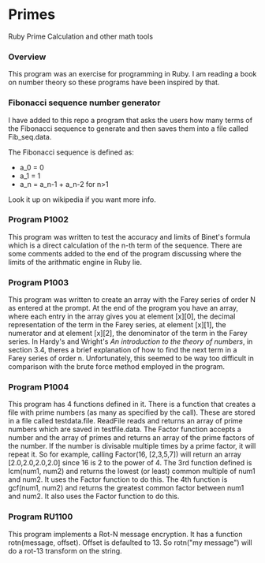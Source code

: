 # Primes
Ruby Prime Calculation and other math tools

### Overview
This program was an exercise for programming in Ruby.  I am reading a book on number theory so these programs have been inspired by that.

### Fibonacci sequence number generator

I have added to this repo a program that asks the users how many terms of the Fibonacci sequence to generate and then saves them into a file called Fib_seq.data.

The Fibonacci sequence is defined as:
* a_0 = 0
* a_1 = 1
* a_n = a_n-1 + a_n-2 for n>1

Look it up on wikipedia if you want more info.

### Program P1002
This program was written to test the accuracy and limits of Binet's formula which is a direct calculation of the n-th term of the sequence.  There are some comments added to the end of the program discussing where the limits of the arithmatic engine in Ruby lie.

### Program P1003
This program was written to create an array with the Farey series of order N as entered at the prompt.  At the end of the program you have an array, where each entry in the array gives you at element [x][0], the decimal representation of the term in the Farey series, at element [x][1], the numerator and at element [x][2], the denominator of the term in the Farey series.  In Hardy's and Wright's *An introduction to the theory of numbers*, in section 3.4, theres a brief explanation of how to find the next term in a Farey series of order n.  Unfortunately, this seemed to be way too difficult in comparison with the brute force method employed in the program.

### Program P1004
This program has 4 functions defined in it.  There is a function that creates a file with prime numbers (as many as specified by the call).  These are stored in a file called testdata.file.  ReadFile reads and returns an array of prime numbers which are saved in testfile.data.  The Factor function accepts a number and the array of primes and returns an array of the prime factors of the number.  If the number is divisable multiple times by a prime factor, it will repeat it.  So for example, calling Factor(16, [2,3,5,7]) will return an array [2.0,2.0,2.0,2.0]  since 16 is 2 to the power of 4.
The 3rd function defined is lcm(num1, num2) and returns the lowest (or least) common multiple of num1 and num2.  It uses the Factor function to do this.
The 4th function is gcf(num1, num2) and returns the greatest common factor between num1 and num2.  It also uses the Factor function to do this.

### Program RU1100
This program implements a Rot-N message encryption.  It has a function rotn(message, offset).  Offset is defaulted to 13.  So rotn("my message") will do a rot-13 transform on the string.